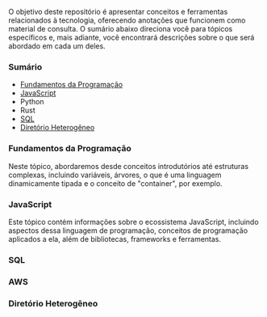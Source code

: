 O objetivo deste repositório é apresentar conceitos e ferramentas relacionados à tecnologia, oferecendo anotações que funcionem como material de consulta. O sumário abaixo direciona você para tópicos específicos e, mais adiante, você encontrará descrições sobre o que será abordado em cada um deles.

### Sumário

- [Fundamentos da Programação](./fundamentos-programacao/fundamentos-programacao.md)
- [JavaScript](./JavaScript/JavaScript.md)
- Python
- Rust
- [SQL](./SQL/SQL.md)
- [Diretório Heterogêneo](./diretorio-heterogeneo/diretorio-heterogeneo.md)

### Fundamentos da Programação

Neste tópico, abordaremos desde conceitos introdutórios até estruturas complexas, incluindo variáveis, árvores, o que é uma linguagem dinamicamente tipada e o conceito de "container", por exemplo.

### JavaScript

Este tópico contém informações sobre o ecossistema JavaScript, incluindo aspectos dessa linguagem de programação, conceitos de programação aplicados a ela, além de bibliotecas, frameworks e ferramentas.

### SQL

<!-- TODO: adicionar uma descrição ao tópico. -->

### AWS

<!-- TODO: adicionar uma descrição ao tópico. -->

### Diretório Heterogêneo

<!-- TODO: adicionar uma descrição ao tópico. -->